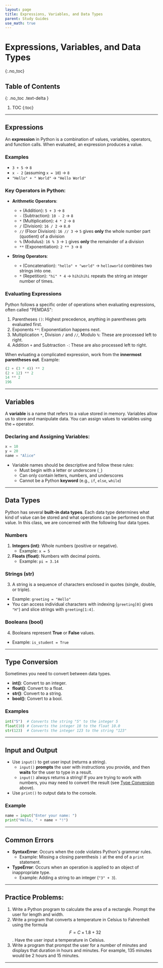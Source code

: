 ```yaml
---
layout: page
title: Expressions, Variables, and Data Types
parent: Study Guides
use_math: true
---
```

<script type="text/javascript" id="MathJax-script" async
  src="https://cdn.jsdelivr.net/npm/mathjax@3/es5/tex-mml-chtml.js">
</script>

# Expressions, Variables, and Data Types
{:.no_toc}

## Table of Contents
{: .no_toc .text-delta }

1. TOC
{:toc}
---

## **Expressions**
An **expression** in Python is a combination of values, variables, operators, and function calls. When evaluated, an expression produces a value. 

### **Examples**
- `3 + 5` → `8`
- `x - 2` (assuming `x = 10`) → `8`
- `"Hello" + " World"` → `"Hello World"`

### **Key Operators in Python**:
- **Arithmetic Operators**:
  - `+` (Addition): `5 + 3` → `8`
  - `-` (Subtraction): `10 - 2` → `8`
  - `*` (Multiplication): `4 * 2` → `8`
  - `/` (Division): `16 / 2` → `8.0`
  - `//` (Floor Division): `16 // 3` → `5` gives **only** the whole number part (quotient) of a division
  - `%` (Modulus): `16 % 3` → `1` gives **only** the remainder of a division
  - `**` (Exponentiation): `2 ** 3` → `8`

- **String Operators**:
  - `+` (Concatenation): `"hello" + "world"` → `helloworld` combines two strings into one.
  - `*` (Repetition): `"hi" * 4` → `hihihihi` repeats the string an integer number of times.

### **Evaluating Expressions**
Python follows a specific order of operations when evaluating expressions, often called "PEMDAS":

1. Parentheses `()`: Highest precedence, anything in parentheses gets evaluated first.
1. Exponents `**`: Exponentiation happens next.
1. Multiplication `*`, Division `/` and `//`, Modulo `%`: These are processed left to right.
1. Addition `+` and Subtraction `-`: These are also processed left to right.

When evluating a complicated expression, work from the **innermost parentheses out**. Example:
```python
(2 + (3 * 4)) ** 2
(2 + 12) ** 2
14 ** 2
196
```
---

## **Variables**
A **variable** is a name that refers to a value stored in memory. Variables allow us to store and manipulate data. You can assign values to variables using the `=` operator.

### **Declaring and Assigning Variables**:
```python
x = 10
y = 20
name = "Alice"
```

- Variable names should be descriptive and follow these rules:
  - Must begin with a letter or underscore (`_`)
  - Can only contain letters, numbers, and underscores
  - Cannot be a Python **keyword** (e.g., `if`, `else`, `while`)

---

## **Data Types**
Python has several **built-in data types**. Each data type determines what kind of value can be stored and what operations can be performed on that value. In this class, we are concerned with the following four data types.

### **Numbers**
1. **Integers (int)**: Whole numbers (positive or negative).
   - Example: `x = 5`
2. **Floats (float)**: Numbers with decimal points.
   - Example: `pi = 3.14`

### **Strings (str)**
3. A string is a sequence of characters enclosed in quotes (single, double, or triple).
- Example: `greeting = "Hello"`
- You can access individual characters with indexing (`greeting[0]` gives `"H"`) and slice strings with `greeting[1:4]`.

### **Booleans (bool)**
4. Booleans represent **True** or **False** values.
- Example: `is_student = True`

---

## **Type Conversion**
Sometimes you need to convert between data types.
- **int()**: Convert to an integer.
- **float()**: Convert to a float.
- **str()**: Convert to a string.
- **bool()**: Convert to a bool.

### **Examples**
```python
int("5")  # Converts the string "5" to the integer 5
float(10) # Converts the integer 10 to the float 10.0
str(123)  # Converts the integer 123 to the string "123"
```

---

## **Input and Output**
- Use `input()` to get user input (returns a string).
  - `input()` **prompts** the user with instructions you provide, and then **waits** for the user to type in a result.
  - `input()` always returns a string! If you are trying to work with numbers, you may need to convert the result (see [Type Conversion](#type-conversion) above).
- Use `print()` to output data to the console.

### **Example**
```python
name = input("Enter your name: ")
print("Hello, " + name + "!")
```

---

## **Common Errors**
- **SyntaxError**: Occurs when the code violates Python's grammar rules.
  - Example: Missing a closing parenthesis `)` at the end of a `print` statement.
- **TypeError**: Occurs when an operation is applied to an object of inappropriate type.
  - Example: Adding a string to an integer (`"3" + 3`).

---

## **Practice Problems**:
1. Write a Python program to calculate the area of a rectangle. Prompt the user for length and width.
2. Write a program that converts a temperature in Celsius to Fahrenheit using the formula $$F = C  \times 1.8 + 32$$. Have the user input a temperature in Celsius.
3. Write a program that prompst the user for a number of minutes and displays that duration in hours and minutes. For example, 135 minutes would be 2 hours and 15 minutes.

---
